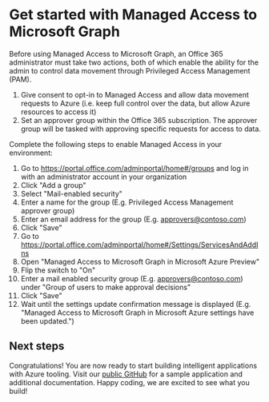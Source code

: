 # Get started with Managed Access to Microsoft Graph

Before using Managed Access to Microsoft Graph, an Office 365 administrator must take two actions, both of which enable the ability for the admin to control data movement through Privileged Access Management (PAM). 

1. Give consent to opt-in to Managed Access and allow data movement requests to Azure (i.e. keep full control over the data, but allow Azure resources to access it)
2. Set an approver group within the Office 365 subscription. The approver group will be tasked with approving specific requests for access to data. 

Complete the following steps to enable Managed Access in your environment: 
1.	Go to https://portal.office.com/adminportal/home#/groups and log in with an administrator account in your organization
2.	Click "Add a group"
3.	Select "Mail-enabled security"
4.	Enter a name for the group (E.g. Privileged Access Management approver group)
5.	Enter an email address for the group (E.g. approvers@contoso.com)
6.	Click "Save"
7.	Go to https://portal.office.com/adminportal/home#/Settings/ServicesAndAddIns 
8.	Open "Managed Access to Microsoft Graph in Microsoft Azure Preview" 
9.	Flip the switch to "On"
10.	Enter a mail enabled security group (E.g. approvers@contoso.com) under "Group of users to make approval decisions"
11.	Click "Save"
12.	Wait until the settings update confirmation message is displayed (E.g. "Managed Access to Microsoft Graph in Microsoft Azure settings have been updated.")

## Next steps
Congratulations! You are now ready to start building intelligent applications with Azure tooling. Visit our [public GitHub](https://github.com/OfficeDev/ManagedAccessMSGraph/wiki) for a sample application and additional documentation. Happy coding, we are excited to see what you build!
